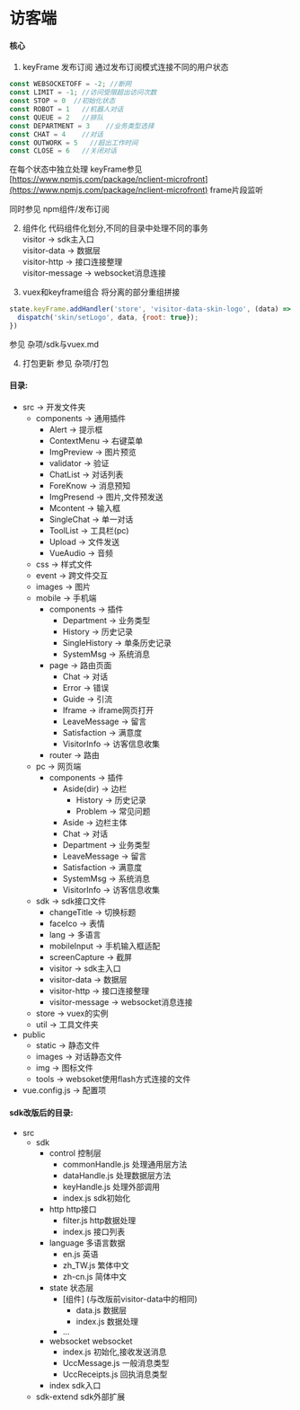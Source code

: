 # 访客端

#### 核心
1. keyFrame 发布订阅
通过发布订阅模式连接不同的用户状态
```javascript
const WEBSOCKETOFF = -2; //断网  
const LIMIT = -1; //访问受限超出访问次数  
const STOP = 0  //初始化状态  
const ROBOT = 1   //机器人对话  
const QUEUE = 2   //排队  
const DEPARTMENT = 3    //业务类型选择  
const CHAT = 4    //对话  
const OUTWORK = 5   //超出工作时间  
const CLOSE = 6   //关闭对话  
```
在每个状态中独立处理
keyFrame参见 [https://www.npmjs.com/package/nclient-microfront](https://www.npmjs.com/package/nclient-microfront) frame片段监听

同时参见 npm组件/发布订阅

2. 组件化
代码组件化划分,不同的目录中处理不同的事务  
visitor -> sdk主入口  
visitor-data -> 数据层  
visitor-http -> 接口连接整理  
visitor-message -> websocket消息连接  

3. vuex和keyframe组合
将分离的部分重组拼接
```javascript
state.keyFrame.addHandler('store', 'visitor-data-skin-logo', (data) => {
  dispatch('skin/setLogo', data, {root: true});
})
```
参见 杂项/sdk与vuex.md

4. 打包更新
参见 杂项/打包

#### 目录: 
- src -> 开发文件夹  
  - components -> 通用插件  
    - Alert -> 提示框  
    - ContextMenu -> 右键菜单  
    - ImgPreview -> 图片预览  
    - validator -> 验证  
    - ChatList -> 对话列表  
    - ForeKnow -> 消息预知  
    - ImgPresend -> 图片,文件预发送  
    - Mcontent -> 输入框  
    - SingleChat -> 单一对话  
    - ToolList -> 工具栏(pc)  
    - Upload -> 文件发送  
    - VueAudio -> 音频  
  - css -> 样式文件  
  - event -> 跨文件交互  
  - images -> 图片  
  - mobile -> 手机端  
    - components -> 插件  
      - Department -> 业务类型  
      - History -> 历史记录  
      - SingleHistory -> 单条历史记录  
      - SystemMsg -> 系统消息  
    - page -> 路由页面  
      - Chat -> 对话  
      - Error -> 错误  
      - Guide -> 引流  
      - Iframe -> iframe网页打开  
      - LeaveMessage -> 留言  
      - Satisfaction -> 满意度  
      - VisitorInfo -> 访客信息收集  
    - router -> 路由  
  - pc -> 网页端  
    - components -> 插件  
      - Aside(dir) -> 边栏  
        - History -> 历史记录  
        - Problem -> 常见问题  
      - Aside -> 边栏主体  
      - Chat -> 对话  
      - Department -> 业务类型  
      - LeaveMessage -> 留言  
      - Satisfaction -> 满意度  
      - SystemMsg -> 系统消息  
      - VisitorInfo -> 访客信息收集  
  - sdk -> sdk接口文件  
    - changeTitle -> 切换标题  
    - faceIco -> 表情  
    - lang -> 多语言  
    - mobileInput -> 手机输入框适配  
    - screenCapture -> 截屏  
    - visitor -> sdk主入口  
    - visitor-data -> 数据层  
    - visitor-http -> 接口连接整理  
    - visitor-message -> websocket消息连接  
  - store -> vuex的实例  
  - util -> 工具文件夹  
- public  
  - static -> 静态文件  
  - images -> 对话静态文件  
  - img -> 图标文件  
  - tools -> websoket使用flash方式连接的文件  
- vue.config.js -> 配置项  




#### sdk改版后的目录: 
- src 
  - sdk
    - control             控制层
      - commonHandle.js   处理通用层方法
      - dataHandle.js     处理数据层方法
      - keyHandle.js      处理外部调用
      - index.js          sdk初始化
    - http                http接口    
      - filter.js         http数据处理  
      - index.js          接口列表
    - language            多语言数据
      - en.js             英语
      - zh_TW.js          繁体中文
      - zh-cn.js          简体中文
    - state               状态层
      - [组件]              (与改版前visitor-data中的相同)
        - data.js         数据层
        - index.js        数据处理
      - ...
    - websocket           websocket
      - index.js          初始化,接收发送消息
      - UccMessage.js     一般消息类型
      - UccReceipts.js    回执消息类型
    - index               sdk入口
  - sdk-extend            sdk外部扩展